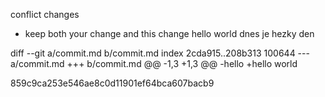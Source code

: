 conflict changes
- keep both your change and this change
hello world dnes je hezky den

diff --git a/commit.md b/commit.md
index 2cda915..208b313 100644
--- a/commit.md
+++ b/commit.md
@@ -1,3 +1,3 @@
-hello
+hello world
  
859c9ca253e546ae8c0d11901ef64bca607bacb9
